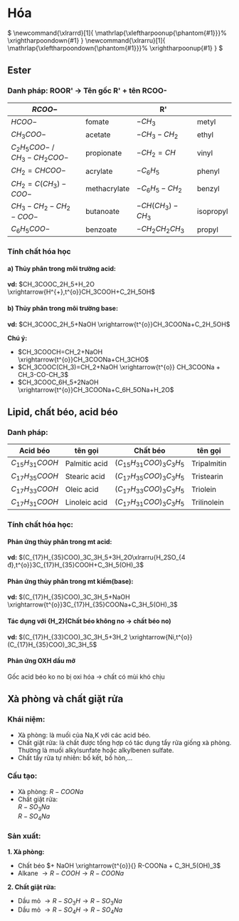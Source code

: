 # Hóa
$
\newcommand{\xlrarrd}[1]{
  \mathrlap{\xleftharpoonup{\phantom{#1}}}%
  \xrightharpoondown{#1}
}
\newcommand{\xlrarru}[1]{
  \mathrlap{\xleftharpoondown{\phantom{#1}}}%
  \xrightharpoonup{#1}
}
$

## Ester
### Danh pháp: ROOR' -> Tên gốc R' + tên RCOO-
|$RCOO-$||R'||
|----|----|----|----|
|$HCOO-$|fomate|$-CH_3$|metyl
|$CH_3COO-$|acetate|$-CH_3-CH_2$|ethyl
|$C_2H_5COO-$ / </br> $CH_3-CH_2COO-$|propionate|$-CH_2=CH$|vinyl
|$CH_2=CHCOO-$ | acrylate | $-C_6H_5$ | phenyl
|$CH_2=C(CH_3)-COO-$| methacrylate | $-C_6H_5-CH_2$ | benzyl
|$CH_3-CH_2-CH_2-COO-$| butanoate | $-CH(CH_3)-CH_3$ | isopropyl
|$C_6H_5COO-$ | benzoate| $-CH_2CH_2CH_3$ |propyl
### Tính chất hóa học
#### a) Thủy phân trong môi trường acid:
 **vd:** $CH_3COOC_2H_5+H_2O \xrightarrow{H^{+},t^{o}}CH_3COOH+C_2H_5OH$
#### b) Thủy phân trong môi trường base:
 **vd:** $CH_3COOC_2H_5+NaOH \xrightarrow{t^{o}}CH_3COONa+C_2H_5OH$

<b>Chú ý:</b></br>
 + $CH_3COOCH=CH_2+NaOH \xrightarrow{t^{o}}CH_3COONa+CH_3CHO$ </br>
 + $CH_3COOC(CH_3)=CH_2+NaOH \xrightarrow{t^{o}} CH_3COONa + CH_3-CO-CH_3$ </br>
 + $CH_3COOC_6H_5+2NaOH \xrightarrow{t^{o}}CH_3COONa+C_6H_5ONa+H_2O$ </br>

## Lipid, chất béo, acid béo
### Danh pháp:
|Acid béo| tên gọi|Chất béo| tên gọi|
|----|----|-----|-----|
|$C_{15}H_{31}COOH$| Palmitic acid| $(C_{15}H_{31}COO)_3C_3H_5$| Tripalmitin 
|$C_{17}H_{35}COOH$ | Stearic acid | $(C_{17}H_{35}COO)_3C_3H_5$ |Tristearin
|$C_{17}H_{33}COOH$| Oleic acid | $(C_{17}H_{33}COO)_3C_3H_5$ | Triolein 
|$C_{17}H_{31}COOH$| Linoleic acid | $(C_{17}H_{31}COO)_3C_3H_5$ | Trilinolein

### Tính chất hóa học:
#### Phản ứng thủy phân trong mt acid:
**vd:** $(C_{17}H_{35}COO)_3C_3H_5+3H_2O\xlrarru{H_2SO_{4 đ},t^{o}}3C_{17}H_{35}COOH+C_3H_5(OH)_3$
#### Phản ứng thủy phân trong mt kiềm(base):
**vd:** $(C_{17}H_{35}COO)_3C_3H_5+NaOH \xrightarrow{t^{o}}3C_{17}H_{35}COONa+C_3H_5(OH)_3$
#### Tác dụng với {H_2}(Chất béo không no -> chất béo no)
**vd:** $(C_{17}H_{33}COO)_3C_3H_5+3H_2 \xrightarrow{Ni,t^{o}}(C_{17}H_{35}COO)_3C_3H_5$
#### Phản ứng OXH dầu mỡ
Gốc acid béo ko no bị oxi hóa $\longrightarrow$ chất có mùi khó chịu
## Xà phòng và chất giặt rửa
### Khái niệm:
- Xà phòng: là muối của Na,K với các acid béo.
- Chất giặt rửa: là chất được tổng hợp có tác dụng tẩy rửa giống xà phòng. Thường là muối alkylsunfate hoặc alkylbenen sulfate.
- Chất tẩy rửa tự nhiên: bồ kết, bồ hòn,...
### Cấu tạo:
- Xà phòng: $R-COONa$
- Chất giặt rửa: <br>
$R-SO_3Na$<br>
$R-SO_4Na$<br>
### Sản xuất:
**1. Xà phòng:**

+ Chất béo $+ NaOH \xrightarrow{t^{o}}{} R-COONa + C_3H_5(OH)_3$
+ Alkane $\longrightarrow R-COOH \longrightarrow R-COONa$

**2. Chất giặt rửa:**
+ Dầu mỏ $\longrightarrow R-SO_3H \longrightarrow R-SO_3Na$
+ Dầu mỏ $\longrightarrow R-SO_4H \longrightarrow R-SO_4Na$
